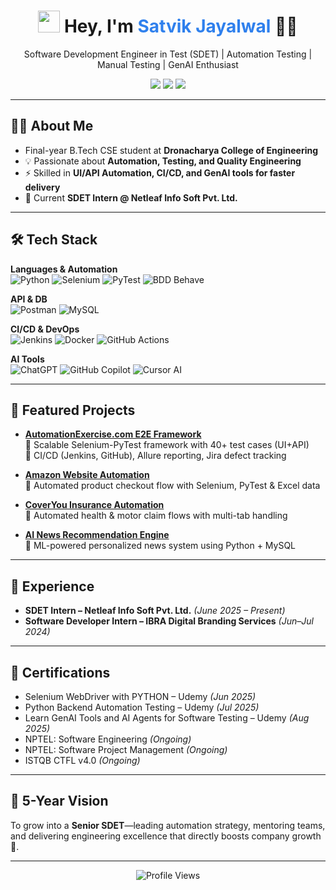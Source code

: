 <h1 align="center">
  <img src="https://raw.githubusercontent.com/iampavangandhi/iampavangandhi/master/gifs/Hi.gif" width="35">
  Hey, I'm <span style="color:#2F80ED">Satvik Jayalwal</span> 👨‍💻
</h1>

<p align="center">
  Software Development Engineer in Test (SDET) | Automation Testing | Manual Testing | GenAI Enthusiast  
</p>

<p align="center">
  <a href="mailto:satvikjayalwalips@gmail.com"><img src="https://img.shields.io/badge/Email-D14836?style=flat&logo=gmail&logoColor=white"/></a>
  <a href="https://github.com/SatvikJayalwal"><img src="https://img.shields.io/badge/GitHub-100000?style=flat&logo=github&logoColor=white"/></a>
  <a href="https://www.linkedin.com/in/satvik-jayalwal-697264227/"><img src="https://img.shields.io/badge/LinkedIn-0A66C2?style=flat&logo=linkedin&logoColor=white"/></a>
</p>

---

## 👨‍💻 About Me
- Final-year B.Tech CSE student at **Dronacharya College of Engineering**  
- 💡 Passionate about **Automation, Testing, and Quality Engineering**  
- ⚡ Skilled in **UI/API Automation, CI/CD, and GenAI tools for faster delivery**  
- 💼 Current **SDET Intern @ Netleaf Info Soft Pvt. Ltd.**

---

## 🛠️ Tech Stack

**Languages & Automation**  
![Python](https://img.shields.io/badge/Python-3776AB?style=flat&logo=python&logoColor=white)
![Selenium](https://img.shields.io/badge/Selenium-43B02A?style=flat&logo=selenium&logoColor=white)
![PyTest](https://img.shields.io/badge/PyTest-0A9EDC?style=flat&logo=pytest&logoColor=white)
![BDD Behave](https://img.shields.io/badge/Behave-BDD-green?style=flat&logo=python&logoColor=white)  

**API & DB**  
![Postman](https://img.shields.io/badge/Postman-FF6C37?style=flat&logo=postman&logoColor=white)
![MySQL](https://img.shields.io/badge/MySQL-4479A1?style=flat&logo=mysql&logoColor=white)

**CI/CD & DevOps**  
![Jenkins](https://img.shields.io/badge/Jenkins-D24939?style=flat&logo=jenkins&logoColor=white)
![Docker](https://img.shields.io/badge/Docker-2496ED?style=flat&logo=docker&logoColor=white)
![GitHub Actions](https://img.shields.io/badge/GitHub%20Actions-2088FF?style=flat&logo=github-actions&logoColor=white)

**AI Tools**  
![ChatGPT](https://img.shields.io/badge/ChatGPT-00A67E?style=flat&logo=openai&logoColor=white)
![GitHub Copilot](https://img.shields.io/badge/Copilot-1DBF73?style=flat&logo=github&logoColor=white)
![Cursor AI](https://img.shields.io/badge/CursorAI-purple?style=flat)

---

## 🚀 Featured Projects

- **[AutomationExercise.com E2E Framework](https://github.com/SatvikJayalwal/AutomationExercise)**  
  🔹 Scalable Selenium-PyTest framework with 40+ test cases (UI+API)  
  🔹 CI/CD (Jenkins, GitHub), Allure reporting, Jira defect tracking  

- **[Amazon Website Automation](https://github.com/SatvikJayalwal/AutomatingAmazon)**  
  🔹 Automated product checkout flow with Selenium, PyTest & Excel data  

- **[CoverYou Insurance Automation](https://github.com/SatvikJayalwal/CoverYouAutomation)**  
  🔹 Automated health & motor claim flows with multi-tab handling  

- **[AI News Recommendation Engine](https://github.com/SatvikJayalwal/AI-News-Recommendation)**  
  🔹 ML-powered personalized news system using Python + MySQL  

---

## 💼 Experience

- **SDET Intern – Netleaf Info Soft Pvt. Ltd.** *(June 2025 – Present)*  
- **Software Developer Intern – IBRA Digital Branding Services** *(Jun–Jul 2024)*  

---

## 📜 Certifications
- Selenium WebDriver with PYTHON – Udemy *(Jun 2025)*  
- Python Backend Automation Testing – Udemy *(Jul 2025)*  
- Learn GenAI Tools and AI Agents for Software Testing – Udemy *(Aug 2025)*  
- NPTEL: Software Engineering *(Ongoing)*  
- NPTEL: Software Project Management *(Ongoing)*  
- ISTQB CTFL v4.0 *(Ongoing)*  

---

## 🎯 5-Year Vision
To grow into a **Senior SDET**—leading automation strategy, mentoring teams, and delivering engineering excellence that directly boosts company growth 🚀.

---

<div align="center">
  <img src="https://komarev.com/ghpvc/?username=SatvikJayalwal&color=blue" alt="Profile Views">
</div>
